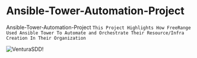# Ansible-Tower-Automation-Project
Ansible-Tower-Automation-Project
  ``This Project Highlights How FreeRange Used Ansible Tower To Automate and Orchestrate Their Resource/Infra Creation In Their Organization``

![VenturaSDD!](https://lucid.app/publicSegments/view/cfc39b29-05a1-496e-8fef-68217ff8d802/image.png)